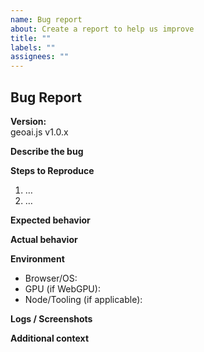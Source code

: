 ```yaml
---
name: Bug report
about: Create a report to help us improve
title: ""
labels: ""
assignees: ""
---
```


## Bug Report

**Version:**  
geoai.js v1.0.x

**Describe the bug**

<!-- Clear and concise description -->

**Steps to Reproduce**

1. …
2. …

**Expected behavior**

<!-- What you thought would happen -->

**Actual behavior**

<!-- What actually happened -->

**Environment**

- Browser/OS:
- GPU (if WebGPU):
- Node/Tooling (if applicable):

**Logs / Screenshots**

<!-- Paste console logs or screenshots -->

**Additional context**

<!-- Anything else helpful -->
